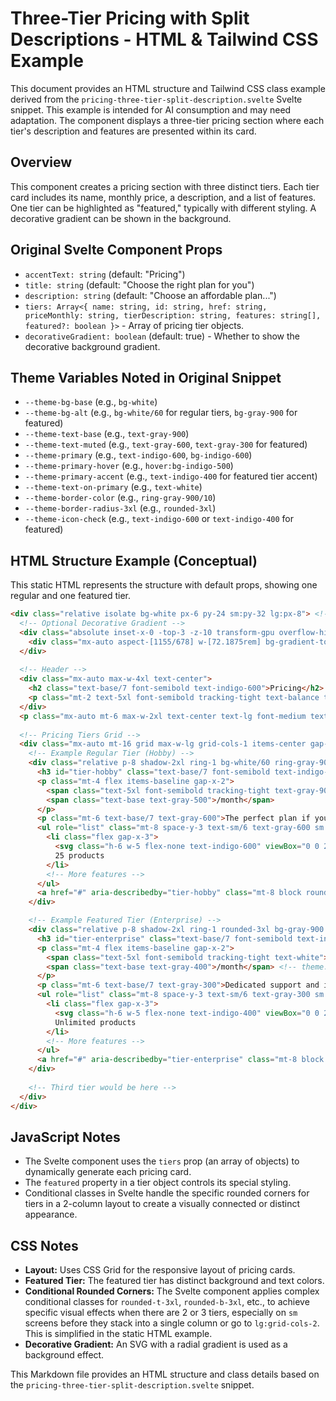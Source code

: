 # Three-Tier Pricing with Split Descriptions - HTML & Tailwind CSS Example

This document provides an HTML structure and Tailwind CSS class example derived from the `pricing-three-tier-split-description.svelte` Svelte snippet. This example is intended for AI consumption and may need adaptation. The component displays a three-tier pricing section where each tier's description and features are presented within its card.

## Overview

This component creates a pricing section with three distinct tiers. Each tier card includes its name, monthly price, a description, and a list of features. One tier can be highlighted as "featured," typically with different styling. A decorative gradient can be shown in the background.

## Original Svelte Component Props

-   `accentText: string` (default: "Pricing")
-   `title: string` (default: "Choose the right plan for you")
-   `description: string` (default: "Choose an affordable plan...")
-   `tiers: Array<{ name: string, id: string, href: string, priceMonthly: string, tierDescription: string, features: string[], featured?: boolean }>` - Array of pricing tier objects.
-   `decorativeGradient: boolean` (default: true) - Whether to show the decorative background gradient.

## Theme Variables Noted in Original Snippet

-   `--theme-bg-base` (e.g., `bg-white`)
-   `--theme-bg-alt` (e.g., `bg-white/60` for regular tiers, `bg-gray-900` for featured)
-   `--theme-text-base` (e.g., `text-gray-900`)
-   `--theme-text-muted` (e.g., `text-gray-600`, `text-gray-300` for featured)
-   `--theme-primary` (e.g., `text-indigo-600`, `bg-indigo-600`)
-   `--theme-primary-hover` (e.g., `hover:bg-indigo-500`)
-   `--theme-primary-accent` (e.g., `text-indigo-400` for featured tier accent)
-   `--theme-text-on-primary` (e.g., `text-white`)
-   `--theme-border-color` (e.g., `ring-gray-900/10`)
-   `--theme-border-radius-3xl` (e.g., `rounded-3xl`)
-   `--theme-icon-check` (e.g., `text-indigo-600` or `text-indigo-400` for featured)

## HTML Structure Example (Conceptual)

This static HTML represents the structure with default props, showing one regular and one featured tier.

```html
<div class="relative isolate bg-white px-6 py-24 sm:py-32 lg:px-8"> <!-- theme: bg-theme-bg-base -->
  <!-- Optional Decorative Gradient -->
  <div class="absolute inset-x-0 -top-3 -z-10 transform-gpu overflow-hidden px-36 blur-3xl" aria-hidden="true">
    <div class="mx-auto aspect-[1155/678] w-[72.1875rem] bg-gradient-to-tr from-[#ff80b5] to-[#9089fc] opacity-30" style="clip-path: polygon(74.1% 44.1%, 100% 61.6%, 97.5% 26.9%, 85.5% 0.1%, 80.7% 2%, 72.5% 32.5%, 60.2% 62.4%, 52.4% 68.1%, 47.5% 58.3%, 45.2% 34.5%, 27.5% 76.7%, 0.1% 64.9%, 17.9% 100%, 27.6% 76.8%, 76.1% 97.7%, 74.1% 44.1%)"></div>
  </div>
  
  <!-- Header -->
  <div class="mx-auto max-w-4xl text-center">
    <h2 class="text-base/7 font-semibold text-indigo-600">Pricing</h2> <!-- theme: text-theme-primary -->
    <p class="mt-2 text-5xl font-semibold tracking-tight text-balance text-gray-900 sm:text-6xl">Choose the right plan for you</p> <!-- theme: text-theme-text-base -->
  </div>
  <p class="mx-auto mt-6 max-w-2xl text-center text-lg font-medium text-pretty text-gray-600 sm:text-xl/8">Choose an affordable plan that’s packed with the best features...</p> <!-- theme: text-theme-text-muted -->
  
  <!-- Pricing Tiers Grid -->
  <div class="mx-auto mt-16 grid max-w-lg grid-cols-1 items-center gap-y-6 sm:mt-20 sm:gap-y-0 lg:max-w-4xl lg:grid-cols-2">
    <!-- Example Regular Tier (Hobby) -->
    <div class="relative p-8 shadow-2xl ring-1 bg-white/60 ring-gray-900/10 rounded-t-3xl sm:mx-8 sm:rounded-b-none lg:mx-0 lg:rounded-tr-none lg:rounded-bl-3xl">
      <h3 id="tier-hobby" class="text-base/7 font-semibold text-indigo-600">Hobby</h3>
      <p class="mt-4 flex items-baseline gap-x-2">
        <span class="text-5xl font-semibold tracking-tight text-gray-900">$29</span>
        <span class="text-base text-gray-500">/month</span>
      </p>
      <p class="mt-6 text-base/7 text-gray-600">The perfect plan if you're just getting started...</p>
      <ul role="list" class="mt-8 space-y-3 text-sm/6 text-gray-600 sm:mt-10">
        <li class="flex gap-x-3">
          <svg class="h-6 w-5 flex-none text-indigo-600" viewBox="0 0 20 20" fill="currentColor" aria-hidden="true"><path fill-rule="evenodd" d="M16.704 4.153..." clip-rule="evenodd" /></svg>
          25 products
        </li>
        <!-- More features -->
      </ul>
      <a href="#" aria-describedby="tier-hobby" class="mt-8 block rounded-md px-3.5 py-2.5 text-center text-sm font-semibold text-indigo-600 ring-1 ring-indigo-200 ring-inset hover:ring-indigo-300 focus-visible:outline-indigo-600 sm:mt-10">Get started today</a>
    </div>

    <!-- Example Featured Tier (Enterprise) -->
    <div class="relative p-8 shadow-2xl ring-1 rounded-3xl bg-gray-900 ring-gray-900/10"> <!-- theme: bg-theme-bg-alt (dark for featured) -->
      <h3 id="tier-enterprise" class="text-base/7 font-semibold text-indigo-400">Enterprise</h3> <!-- theme: text-theme-primary-accent -->
      <p class="mt-4 flex items-baseline gap-x-2">
        <span class="text-5xl font-semibold tracking-tight text-white">$99</span> <!-- theme: text-theme-text-base (on dark) -->
        <span class="text-base text-gray-400">/month</span> <!-- theme: text-theme-text-muted (on dark) -->
      </p>
      <p class="mt-6 text-base/7 text-gray-300">Dedicated support and infrastructure...</p>
      <ul role="list" class="mt-8 space-y-3 text-sm/6 text-gray-300 sm:mt-10">
        <li class="flex gap-x-3">
          <svg class="h-6 w-5 flex-none text-indigo-400" viewBox="0 0 20 20" fill="currentColor" aria-hidden="true"><path fill-rule="evenodd" d="M16.704 4.153..." clip-rule="evenodd" /></svg>
          Unlimited products
        </li>
        <!-- More features -->
      </ul>
      <a href="#" aria-describedby="tier-enterprise" class="mt-8 block rounded-md px-3.5 py-2.5 text-center text-sm font-semibold bg-indigo-500 text-white shadow-xs hover:bg-indigo-400 focus-visible:outline-indigo-500 sm:mt-10">Get started today</a> <!-- theme: button primary (darker variant) -->
    </div>
    
    <!-- Third tier would be here -->
  </div>
</div>
```

## JavaScript Notes
- The Svelte component uses the `tiers` prop (an array of objects) to dynamically generate each pricing card.
- The `featured` property in a tier object controls its special styling.
- Conditional classes in Svelte handle the specific rounded corners for tiers in a 2-column layout to create a visually connected or distinct appearance.

## CSS Notes
- **Layout:** Uses CSS Grid for the responsive layout of pricing cards.
- **Featured Tier:** The featured tier has distinct background and text colors.
- **Conditional Rounded Corners:** The Svelte component applies complex conditional classes for `rounded-t-3xl`, `rounded-b-3xl`, etc., to achieve specific visual effects when there are 2 or 3 tiers, especially on `sm` screens before they stack into a single column or go to `lg:grid-cols-2`. This is simplified in the static HTML example.
- **Decorative Gradient:** An SVG with a radial gradient is used as a background effect.

This Markdown file provides an HTML structure and class details based on the `pricing-three-tier-split-description.svelte` snippet.
